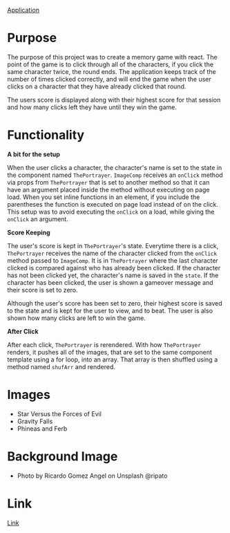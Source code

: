 [Application](https://cragady.github.io/Clicky-Game)

# **Purpose**

The purpose of this project was to create a memory game with react. The point of the game is to click through all of the characters, if you click the same character twice, the round ends. The application keeps track of the number of times clicked correctly, and will end the game when the user clicks on a character that they have already clicked that round.

The users score is displayed along with their highest score for that session and how many clicks left they have until they win the game.

# **Functionality**

**A bit for the setup**

When the user clicks a character, the character's name is set to the state in the component named `ThePortrayer`. `ImageComp` receives an `onClick` method via props from `ThePortrayer` that is set to another method so that it can have an argument placed inside the method without executing on page load. When you set inline functions in an element, if you include the parentheses the function is executed on page load instead of on the click. This setup was to avoid executing the `onClick` on a load, while giving the `onClick` an argument.

**Score Keeping**

The user's score is kept in `ThePortrayer`'s state. Everytime there is a click, `ThePortrayer` receives the name of the character clicked from the `onClick` method passed to `ImageComp`. It is in `ThePortrayer` where the last character clicked is compared against who has already been clicked. If the character has not been clicked yet, the character's name is saved in the `state`. If the character has been clicked, the user is shown a gameover message and their score is set to zero. 

Although the user's score has been set to zero, their highest score is saved to the state and is kept for the user to view, and to beat. The user is also shown how many clicks are left to win the game.

**After Click**

After each click, `ThePortrayer` is rerendered. With how `ThePortrayer` renders, it pushes all of the images, that are set to the same component template using a for loop, into an array. That array is then shuffled using a method named `shufArr` and rendered.

# **Images**
* Star Versus the Forces of Evil
* Gravity Falls
* Phineas and Ferb

# **Background Image**
* Photo by Ricardo Gomez Angel on Unsplash @ripato

# **Link**

[Link](https://cragady.github.io/Clicky-Game/)